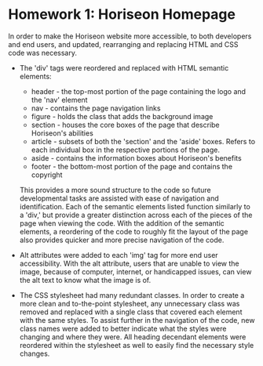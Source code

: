 # Homework 1: Horiseon Homepage

In order to make the Horiseon website more accessible, to both developers and end users, and updated, rearranging and replacing HTML and CSS code was necessary.

- The 'div' tags were reordered and replaced with HTML semantic elements: 
  - header - the top-most portion of the page containing the logo and the 'nav' element
  - nav - contains the page navigation links
  - figure - holds the class that adds the background image
  - section - houses the core boxes of the page that describe Horiseon's abilities
  - article - subsets of both the 'section' and the 'aside' boxes. Refers to each individual box in the respective portions of the page. 
  - aside - contains the information boxes about Horiseon's benefits
  - footer - the bottom-most portion of the page and contains the copyright
 
  This provides a more sound structure to the code so future developmental tasks are assisted with ease of navigation and identification. Each of the semantic elements listed function similarly to a 'div,' but provide a greater distinction across each of the pieces of the page when viewing the code. With the addition of the semantic elements, a reordering of the code to roughly fit the layout of the page also provides quicker and more precise navigation of the code.

- Alt attributes were added to each 'img' tag for more end user accessibility. With the alt attribute, users that are unable to view the image, because of computer, internet, or handicapped issues, can view the alt text to know what the image is of.

- The CSS stylesheet had many redundant classes. In order to create a more clean and to-the-point stylesheet, any unnecessary class was removed and replaced with a single class that covered each element with the same styles. To assist further in the navigation of the code, new class names were added to better indicate what the styles were changing and where they were. All heading decendant elements were reordered within the stylesheet as well to easily find the necessary style changes.